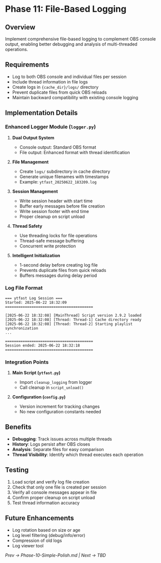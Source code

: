 # Phase 11: File-Based Logging

## Overview
Implement comprehensive file-based logging to complement OBS console output, enabling better debugging and analysis of multi-threaded operations.

## Requirements
- Log to both OBS console and individual files per session
- Include thread information in file logs
- Create logs in `{cache_dir}/logs/` directory
- Prevent duplicate files from quick OBS reloads
- Maintain backward compatibility with existing console logging

## Implementation Details

### Enhanced Logger Module (`logger.py`)
1. **Dual Output System**
   - Console output: Standard OBS format
   - File output: Enhanced format with thread identification

2. **File Management**
   - Create `logs/` subdirectory in cache directory
   - Generate unique filenames with timestamps
   - Example: `ytfast_20250622_183209.log`

3. **Session Management**
   - Write session header with start time
   - Buffer early messages before file creation
   - Write session footer with end time
   - Proper cleanup on script unload

4. **Thread Safety**
   - Use threading locks for file operations
   - Thread-safe message buffering
   - Concurrent write protection

5. **Intelligent Initialization**
   - 1-second delay before creating log file
   - Prevents duplicate files from quick reloads
   - Buffers messages during delay period

### Log File Format
```
=== ytfast Log Session ===
Started: 2025-06-22 18:32:09
========================================

[2025-06-22 18:32:08] [MainThread] Script version 2.9.2 loaded
[2025-06-22 18:32:08] [Thread: Thread-1] Cache directory ready
[2025-06-22 18:32:08] [Thread: Thread-2] Starting playlist synchronization
...

========================================
Session ended: 2025-06-22 18:32:18
========================================
```

### Integration Points
1. **Main Script (`ytfast.py`)**
   - Import `cleanup_logging` from logger
   - Call cleanup in `script_unload()`

2. **Configuration (`config.py`)**
   - Version increment for tracking changes
   - No new configuration constants needed

## Benefits
- **Debugging**: Track issues across multiple threads
- **History**: Logs persist after OBS closes
- **Analysis**: Separate files for easy comparison
- **Thread Visibility**: Identify which thread executes each operation

## Testing
1. Load script and verify log file creation
2. Check that only one file is created per session
3. Verify all console messages appear in file
4. Confirm proper cleanup on script unload
5. Test thread information accuracy

## Future Enhancements
- Log rotation based on size or age
- Log level filtering (debug/info/error)
- Compression of old logs
- Log viewer tool

*Prev → Phase-10-Simple-Polish.md | Next → TBD*
